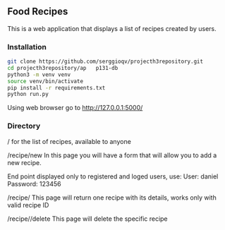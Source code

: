 ## Food Recipes

This is a web application that displays a list of recipes created by users.

### Installation

```bash
git clone https://github.com/serggioqv/projecth3repository.git
cd projecth3repository/ap	p131-db
python3 -m venv venv
source venv/bin/activate
pip install -r requirements.txt
python run.py

```
Using web browser go to http://127.0.0.1:5000/

### Directory

/ 
for the list of recipes, available to anyone
	
/recipe/new
In this page you will have a form that will allow you to add a new recipe.

End point displayed only to registered and loged users, use:
User: daniel
Password: 123456

/recipe/<integer>
This page will return one recipe with its details, works only with valid recipe ID 

/recipe/<integer>/delete
This page will delete the specific recipe
